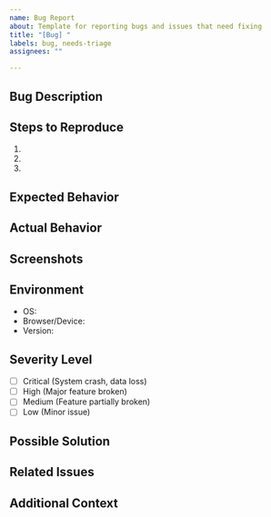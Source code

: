 ```yaml
---
name: Bug Report
about: Template for reporting bugs and issues that need fixing
title: "[Bug] "
labels: bug, needs-triage
assignees: ""

---
```


## Bug Description
<!-- Provide a clear and concise description of the bug -->

## Steps to Reproduce
<!-- List the steps to reproduce the behavior -->
1. 
2. 
3. 

## Expected Behavior
<!-- Describe what you expected to happen -->

## Actual Behavior
<!-- Describe what actually happened -->

## Screenshots
<!-- If applicable, add screenshots to help explain the problem -->

## Environment
<!-- Please complete the following information -->
- OS:
- Browser/Device:
- Version:

## Severity Level
<!-- Select the appropriate severity level -->
- [ ] Critical (System crash, data loss)
- [ ] High (Major feature broken)
- [ ] Medium (Feature partially broken)
- [ ] Low (Minor issue)

## Possible Solution
<!-- If you have any suggestions on how to fix the bug -->

## Related Issues
<!-- Link any related issues here -->

## Additional Context
<!-- Add any other context about the problem here -->